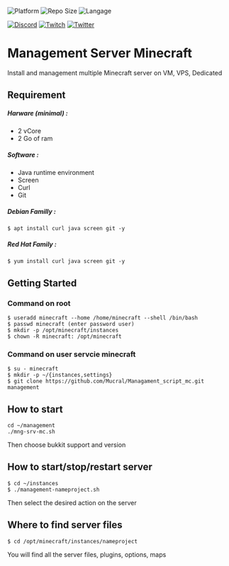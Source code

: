 ![Platform](https://img.shields.io/conda/pn/conda-forge/bash?color=green&style=plastic&logo=linux)
![Repo Size](https://img.shields.io/github/repo-size/Mucral/Managament_script_mc?color=yellow&logo=github&style=plastic)
![Langage](https://img.shields.io/github/languages/top/mucral/Managament_script_mc?style=plastic)

[![Discord](https://img.shields.io/discord/252008610043789312?logo=discord&label=discord&color=7289da&style=plastic)](https://discordapp.com/channels/252008610043789312)
[![Twitch](https://img.shields.io/twitch/status/mucral_tv?logo=twitch&color=9147ff&style=plastic)](https://www.twitch.tv/mucral_tv)
[![Twitter](https://img.shields.io/twitter/follow/mucral?color=1da1f2&label=twitter&logo=twitter&style=plastic)](https://twitter.com/Mucral)

# Management Server Minecraft
Install and management multiple Minecraft server on VM, VPS, Dedicated


## Requirement
##### Harware (minimal) :
- 2 vCore
- 2 Go of ram

##### Software :
- Java runtime environment
- Screen
- Curl
- Git

##### Debian Familly :
```
$ apt install curl java screen git -y
```
##### Red Hat Family :
```
$ yum install curl java screen git -y
```

## Getting Started
### Command on root
```
$ useradd minecraft --home /home/minecraft --shell /bin/bash
$ passwd minecraft (enter password user)
$ mkdir -p /opt/minecraft/instances
$ chown -R minecraft: /opt/minecraft
```

### Command on user servcie minecraft
```
$ su - minecraft
$ mkdir -p ~/{instances,settings}
$ git clone https://github.com/Mucral/Managament_script_mc.git management
```

## How to start 
```
cd ~/management
./mng-srv-mc.sh
```
Then choose bukkit support and version

## How to start/stop/restart server
```
$ cd ~/instances
$ ./management-nameproject.sh
```
Then select the desired action on the server

## Where to find server files
```
$ cd /opt/minecraft/instances/nameproject
```
You will find all the server files, plugins, options, maps
